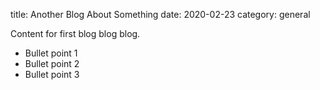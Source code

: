 title: Another Blog About Something
date: 2020-02-23
category: general

Content for first blog blog blog.

- Bullet point 1
- Bullet point 2
- Bullet point 3
